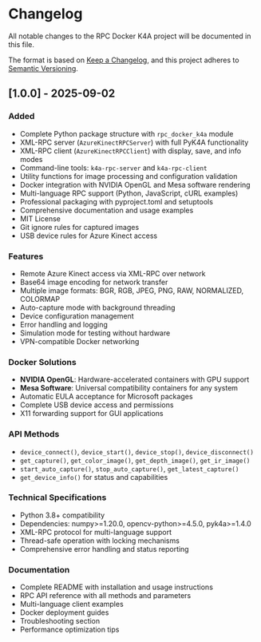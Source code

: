 # Changelog

All notable changes to the RPC Docker K4A project will be documented in this file.

The format is based on [Keep a Changelog](https://keepachangelog.com/en/1.0.0/),
and this project adheres to [Semantic Versioning](https://semver.org/spec/v2.0.0.html).

## [1.0.0] - 2025-09-02

### Added
- Complete Python package structure with `rpc_docker_k4a` module
- XML-RPC server (`AzureKinectRPCServer`) with full PyK4A functionality
- XML-RPC client (`AzureKinectRPCClient`) with display, save, and info modes
- Command-line tools: `k4a-rpc-server` and `k4a-rpc-client`
- Utility functions for image processing and configuration validation
- Docker integration with NVIDIA OpenGL and Mesa software rendering
- Multi-language RPC support (Python, JavaScript, cURL examples)
- Professional packaging with pyproject.toml and setuptools
- Comprehensive documentation and usage examples
- MIT License
- Git ignore rules for captured images
- USB device rules for Azure Kinect access

### Features
- Remote Azure Kinect access via XML-RPC over network
- Base64 image encoding for network transfer
- Multiple image formats: BGR, RGB, JPEG, PNG, RAW, NORMALIZED, COLORMAP
- Auto-capture mode with background threading
- Device configuration management
- Error handling and logging
- Simulation mode for testing without hardware
- VPN-compatible Docker networking

### Docker Solutions
- **NVIDIA OpenGL**: Hardware-accelerated containers with GPU support
- **Mesa Software**: Universal compatibility containers for any system
- Automatic EULA acceptance for Microsoft packages
- Complete USB device access and permissions
- X11 forwarding support for GUI applications

### API Methods
- `device_connect()`, `device_start()`, `device_stop()`, `device_disconnect()`
- `get_capture()`, `get_color_image()`, `get_depth_image()`, `get_ir_image()`
- `start_auto_capture()`, `stop_auto_capture()`, `get_latest_capture()`
- `get_device_info()` for status and capabilities

### Technical Specifications
- Python 3.8+ compatibility
- Dependencies: numpy>=1.20.0, opencv-python>=4.5.0, pyk4a>=1.4.0
- XML-RPC protocol for multi-language support
- Thread-safe operation with locking mechanisms
- Comprehensive error handling and status reporting

### Documentation
- Complete README with installation and usage instructions
- RPC API reference with all methods and parameters
- Multi-language client examples
- Docker deployment guides
- Troubleshooting section
- Performance optimization tips
